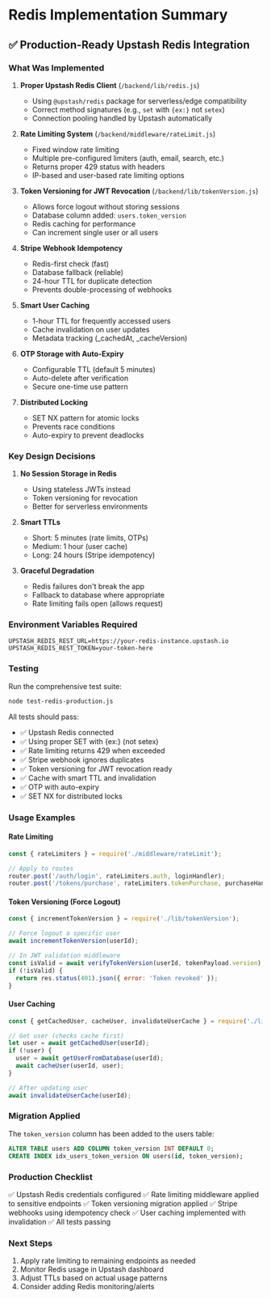 # Redis Implementation Summary

## ✅ Production-Ready Upstash Redis Integration

### What Was Implemented

1. **Proper Upstash Redis Client** (`/backend/lib/redis.js`)
   - Using `@upstash/redis` package for serverless/edge compatibility
   - Correct method signatures (e.g., `set` with `{ex:}` not `setex`)
   - Connection pooling handled by Upstash automatically

2. **Rate Limiting System** (`/backend/middleware/rateLimit.js`)
   - Fixed window rate limiting
   - Multiple pre-configured limiters (auth, email, search, etc.)
   - Returns proper 429 status with headers
   - IP-based and user-based rate limiting options

3. **Token Versioning for JWT Revocation** (`/backend/lib/tokenVersion.js`)
   - Allows force logout without storing sessions
   - Database column added: `users.token_version`
   - Redis caching for performance
   - Can increment single user or all users

4. **Stripe Webhook Idempotency**
   - Redis-first check (fast)
   - Database fallback (reliable)
   - 24-hour TTL for duplicate detection
   - Prevents double-processing of webhooks

5. **Smart User Caching**
   - 1-hour TTL for frequently accessed users
   - Cache invalidation on user updates
   - Metadata tracking (_cachedAt, _cacheVersion)

6. **OTP Storage with Auto-Expiry**
   - Configurable TTL (default 5 minutes)
   - Auto-delete after verification
   - Secure one-time use pattern

7. **Distributed Locking**
   - SET NX pattern for atomic locks
   - Prevents race conditions
   - Auto-expiry to prevent deadlocks

### Key Design Decisions

1. **No Session Storage in Redis**
   - Using stateless JWTs instead
   - Token versioning for revocation
   - Better for serverless environments

2. **Smart TTLs**
   - Short: 5 minutes (rate limits, OTPs)
   - Medium: 1 hour (user cache)
   - Long: 24 hours (Stripe idempotency)

3. **Graceful Degradation**
   - Redis failures don't break the app
   - Fallback to database where appropriate
   - Rate limiting fails open (allows request)

### Environment Variables Required

```env
UPSTASH_REDIS_REST_URL=https://your-redis-instance.upstash.io
UPSTASH_REDIS_REST_TOKEN=your-token-here
```

### Testing

Run the comprehensive test suite:
```bash
node test-redis-production.js
```

All tests should pass:
- ✅ Upstash Redis connected
- ✅ Using proper SET with {ex:} (not setex)
- ✅ Rate limiting returns 429 when exceeded
- ✅ Stripe webhook ignores duplicates
- ✅ Token versioning for JWT revocation ready
- ✅ Cache with smart TTL and invalidation
- ✅ OTP with auto-expiry
- ✅ SET NX for distributed locks

### Usage Examples

#### Rate Limiting
```javascript
const { rateLimiters } = require('./middleware/rateLimit');

// Apply to routes
router.post('/auth/login', rateLimiters.auth, loginHandler);
router.post('/tokens/purchase', rateLimiters.tokenPurchase, purchaseHandler);
```

#### Token Versioning (Force Logout)
```javascript
const { incrementTokenVersion } = require('./lib/tokenVersion');

// Force logout a specific user
await incrementTokenVersion(userId);

// In JWT validation middleware
const isValid = await verifyTokenVersion(userId, tokenPayload.version);
if (!isValid) {
  return res.status(401).json({ error: 'Token revoked' });
}
```

#### User Caching
```javascript
const { getCachedUser, cacheUser, invalidateUserCache } = require('./lib/redis');

// Get user (checks cache first)
let user = await getCachedUser(userId);
if (!user) {
  user = await getUserFromDatabase(userId);
  await cacheUser(userId, user);
}

// After updating user
await invalidateUserCache(userId);
```

### Migration Applied

The `token_version` column has been added to the users table:
```sql
ALTER TABLE users ADD COLUMN token_version INT DEFAULT 0;
CREATE INDEX idx_users_token_version ON users(id, token_version);
```

### Production Checklist

✅ Upstash Redis credentials configured
✅ Rate limiting middleware applied to sensitive endpoints
✅ Token versioning migration applied
✅ Stripe webhooks using idempotency check
✅ User caching implemented with invalidation
✅ All tests passing

### Next Steps

1. Apply rate limiting to remaining endpoints as needed
2. Monitor Redis usage in Upstash dashboard
3. Adjust TTLs based on actual usage patterns
4. Consider adding Redis monitoring/alerts